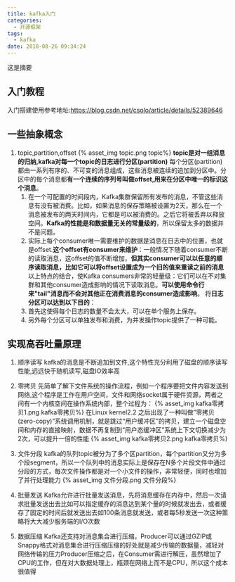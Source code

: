 ```yaml
---
title: kafka入门
categories:
  - 开源框架
tags:
  - kafka
date: 2018-08-26 09:34:24
---
```

 这是摘要
 <!-- more -->


## 入门教程
入门搭建使用参考地址:https://blog.csdn.net/csolo/article/details/52389646

## 一些抽象概念
1. topic,partition,offset
{% asset_img topic.png topic%}
**topic是对一组消息的归纳,kafka对每一个topic的日志进行分区(partition)**
每个分区(partition)都由一系列有序的、不可变的消息组成，这些消息被连续的追加到分区中。分区中的每个消息都**有一个连续的序列号叫做offset,用来在分区中唯一的标识这个消息**。
	1. 在一个可配置的时间段内，Kafka集群保留所有发布的消息，不管这些消息有没有被消费。比如，如果消息的保存策略被设置为2天，那么在一个消息被发布的两天时间内，它都是可以被消费的。之后它将被丢弃以释放空间。**Kafka的性能是和数据量无关的常量级的**，所以保留太多的数据并不是问题。
	2. 实际上每个consumer唯一需要维护的数据是消息在日志中的位置，也就是offset.**这个offset有consumer来维护**：一般情况下随着consumer不断的读取消息，这offset的值不断增加，**但其实consumer可以以任意的顺序读取消息，比如它可以将offset设置成为一个旧的值来重读之前的消息**
以上特点的结合，使Kafka consumers非常的轻量级：它们可以在不对集群和其他consumer造成影响的情况下读取消息。**可以使用命令行来"tail"消息而不会对其他正在消费消息的consumer造成影响**。
将**日志分区可以达到以下目的**：
	1. 首先这使得每个日志的数量不会太大，可以在单个服务上保存。
	2. 另外每个分区可以单独发布和消费，为并发操作topic提供了一种可能。


## 实现高吞吐量原理
1. 顺序读写
kafka的消息是不断追加到文件,这个特性充分利用了磁盘的顺序读写性能,远远快于随机读写,磁盘IO效率高
2. 零拷贝
先简单了解下文件系统的操作流程，例如一个程序要把文件内容发送到网络,这个程序是工作在用户空间，文件和网络socket属于硬件资源，两者之间有一个内核空间在操作系统内部，整个过程为：
{% asset_img kafka零拷贝1.png kafka零拷贝%}
在Linux kernel2.2 之后出现了一种叫做”零拷贝(zero-copy)”系统调用机制，就是跳过“用户缓冲区”的拷贝，建立一个磁盘空间和内存的直接映射，数据不再复制到“用户态缓冲区”系统上下文切换减少为2次，可以提升一倍的性能
{% asset_img kafka零拷贝2.png kafka零拷贝%}

3. 文件分段
 kafka的队列topic被分为了多个区partition，每个partition又分为多个段segment，所以一个队列中的消息实际上是保存在N多个片段文件中通过分段的方式，每次文件操作都是对一个小文件的操作，非常轻便，同时也增加了并行处理能力
{% asset_img 文件分段.png 文件分段%}

4. 批量发送
 Kafka允许进行批量发送消息，先将消息缓存在内存中，然后一次请求批量发送出去比如可以指定缓存的消息达到某个量的时候就发出去，或者缓存了固定的时间后就发送出去如100条消息就发送，或者每5秒发送一次这种策略将大大减少服务端的I/O次数

5. 数据压缩
Kafka还支持对消息集合进行压缩，Producer可以通过GZIP或Snappy格式对消息集合进行压缩压缩的好处就是减少传输的数据量，减轻对网络传输的压力Producer压缩之后，在Consumer需进行解压，虽然增加了CPU的工作，但在对大数据处理上，瓶颈在网络上而不是CPU，所以这个成本很值得